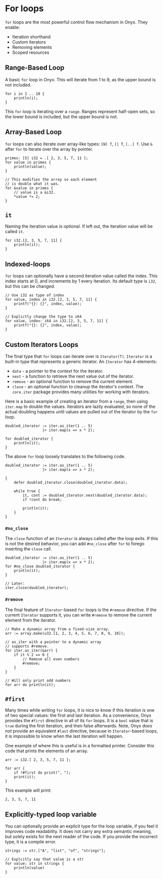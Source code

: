 # For loops
`for` loops are the most powerful control flow mechanism in Onyx. They enable:
- Iteration shorthand
- Custom iterators
- Removing elements
- Scoped resources

## Range-Based Loop

A basic `for` loop in Onyx. This will iterate from 1 to 9, as the upper bound is not included.
```onyx
for i in 1 .. 10 {
    println(i);
}
```
This `for` loop is iterating over a `range`. Ranges represent half-open sets, so the lower bound is included, but the upper bound is not.

## Array-Based Loop
`for` loops can also iterate over array-like types: `[N] T`, `[] T`, `[..] T`. Use `&` after `for` to iterate over the array by pointer.
```onyx
primes: [5] i32 = .[ 2, 3, 5, 7, 11 ];
for value in primes {
    println(value);
}

// This modifies the array so each element
// is double what it was.
for &value in primes {
    // value is a &i32.
    *value *= 2;
}
```

## `it`

Naming the iteration value is optional. If left out, the iteration value will be called `it`.
```onyx
for i32.[2, 3, 5, 7, 11] {
    println(it);
}
```

## Indexed-loops

`for` loops can optionally have a second iteration value called the index.
This index starts at 0, and increments by 1 every iteration.
Its default type is `i32`, but this can be changed.

```onyx
// Use i32 as type of index
for value, index in i32.[2, 3, 5, 7, 11] {
    printf("{}: {}", index, value);
}

// Explictly change the type to i64
for value, index: i64 in i32.[2, 3, 5, 7, 11] {
    printf("{}: {}", index, value);
}
```


## Custom Iterators Loops

The final type that `for` loops can iterate over is `Iterator(T)`. `Iterator` is a built-in type that represents a generic iterator. An `Iterator` has 4-elements:
- `data` - a pointer to the context for the iterator.
- `next` - a function to retrieve the next value out of the iterator.
- `remove` - an optional function to remove the current element.
- `close` - an optional function to cleanup the iterator's context.
The `core.iter` package provides many utilities for working with iterators.

Here is a basic example of creating an iterator from a `range`, then using `iter.map` to double the values. Iterators are lazily evaluated, so none of the actual doubling happens until values are pulled out of the iterator by the `for` loop.
```onyx
doubled_iterator := iter.as_iter(1 .. 5)
                 |> iter.map(x => x * 2);

for doubled_iterator {
    println(it);
}
```

The above `for` loop loosely translates to the following code.
```onyx
doubled_iterator := iter.as_iter(1 .. 5)
                 |> iter.map(x => x * 2);

{
    defer doubled_iterator.close(doubled_iterator.data);

    while true {
        it, cont := doubled_iterator.next(doubled_iterator.data);
        if !cont do break;    

        println(it);
    }
}
```

### `#no_close`

The `close` function of an `Iterator` is always called after the loop exits. If this is not the desired behavior, you can add `#no_close` after `for` to forego inserting the `close` call.
```onyx
doubled_iterator := iter.as_iter(1 .. 5)
                 |> iter.map(x => x * 2);
for #no_close doubled_iterator {
    println(it);
}

// Later:
iter.close(doubled_iterator);
```

### `#remove`

The final feature of `Iterator`-based `for` loops is the `#remove` directive. If the current `Iterator` supports it, you can write `#remove` to remove the current element from the iterator.
```onyx
// Make a dynamic array from a fixed-size array.
arr := array.make(u32.[1, 2, 3, 4, 5, 6, 7, 8, 9, 10]);

// as_iter with a pointer to a dynamic array 
// supports #remove.
for iter.as_iter(&arr) {
    if it % 2 == 0 {
        // Remove all even numbers
        #remove;
    }
}

// Will only print odd numbers
for arr do println(it);
```

## `#first`

Many times while writing `for` loops, it is nice to know if this iteration is one of two special values: the first and last iteration.
As a convenience, Onyx provides the `#first` directive in all of its `for` loops.
It is a `bool` value that is `true` during the first iteration, and then false afterwards.
Note, Onyx *does not* provide an equivalent `#last` directive, because in `Iterator`-based loops, it is impossible to know when the last iteration will happen.

One example of where this is useful is in a formatted printer. Consider this code that prints the elements of an array.
```onyx
arr := i32.[ 2, 3, 5, 7, 11 ];

for arr {
    if !#first do print(", ");
    print(it);
}
```
This example will print:
```
2, 3, 5, 7, 11
```

## Explicitly-typed loop variable

You can optionally provide an explicit type for the loop variable, if you feel it improves code readability.
It does not carry any extra semantic meaning, but solely exists for the next reader of the code.
If you provide the incorrect type, it is a compile error.

```onyx
strings := str.["A", "list", "of", "strings"];

// Explcitly say that value is a str
for value: str in strings {
    println(value)
}
```

